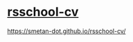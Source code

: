 # [rsschool-cv](https://smetan-dot.github.io/rsschool-cv/cv)
https://smetan-dot.github.io/rsschool-cv/
